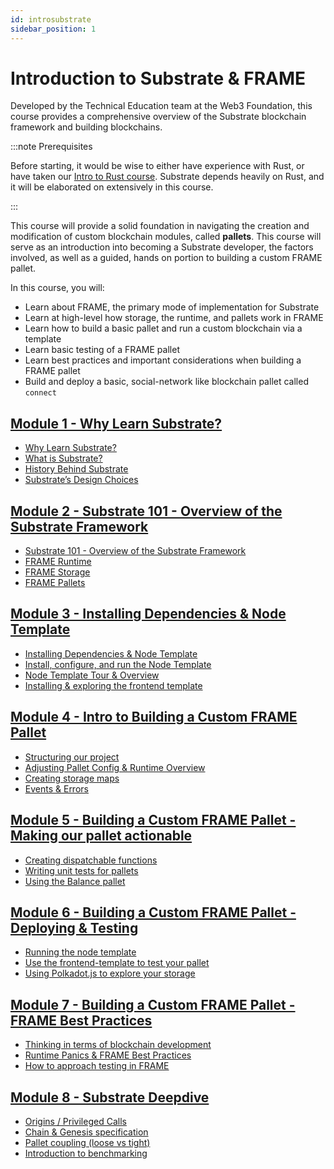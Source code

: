 ```yaml
---
id: introsubstrate
sidebar_position: 1
---
```


# Introduction to Substrate & FRAME

Developed by the Technical Education team at the Web3 Foundation, this course provides a comprehensive overview of the Substrate blockchain framework and building blockchains. 

:::note Prerequisites

Before starting, it would be wise to either have experience with Rust, or have taken our [Intro to Rust course](introrust.md).  Substrate depends heavily on Rust, and it will be elaborated on extensively in this course.

:::
 
This course will provide a solid foundation in navigating the creation and modification of custom blockchain modules, called **pallets**.  This course will serve as an introduction into becoming a Substrate developer, the factors involved, as well as a guided, hands on portion to building a custom FRAME pallet. 

In this course, you will:

- Learn about FRAME, the primary mode of implementation for Substrate
- Learn at high-level how storage, the runtime, and pallets work in FRAME
- Learn how to build a basic pallet and run a custom blockchain via a template
- Learn basic testing of a FRAME pallet
- Learn best practices and important considerations when building a FRAME pallet
- Build and deploy a basic, social-network like blockchain pallet called `connect`


## [Module 1 - Why Learn Substrate?](./Substrate/section1/index.md)

- [Why Learn Substrate?](./Substrate/section1/index.md)
- [What is Substrate?](./Substrate/section1/what-is-substrate.md)
- [History Behind Substrate](./Substrate/section1/substrate-history.md)
- [Substrate’s Design Choices](./Substrate/section1/substrate-design.md)

## [Module 2 - Substrate 101 - Overview of the Substrate Framework](./Substrate/section2/index.md)

- [Substrate 101 - Overview of the Substrate Framework](./Substrate/section2/index.md)
- [FRAME Runtime](./Substrate/section2/substrate-runtime.md)
- [FRAME Storage](./Substrate/section2/substrate-storage.md)
- [FRAME Pallets](./Substrate/section2/substrate-pallets.md)

## [Module 3 - Installing Dependencies & Node Template](./Substrate/section3/index.md)

- [Installing Dependencies & Node Template](./Substrate/section3/install-deps.md)
- [Install, configure, and run the Node Template](./Substrate/section3/node-template-tour.md)
- [Node Template Tour & Overview](./Substrate/section3/explore-pallet-template.md)
- [Installing & exploring the frontend template](./Substrate/section3/install-explore-frontend.md)

## [Module 4 - Intro to Building a Custom FRAME Pallet](./Substrate/section4/index.md)

- [Structuring our project](./Substrate/section4/project-structure.md)
- [Adjusting Pallet Config & Runtime Overview](./Substrate/section4/pallet-config.md)
- [Creating storage maps](./Substrate/section4/create-storage-map.md)
- [Events & Errors](./Substrate/section4/events-errors.md)

## [Module 5 - Building a Custom FRAME Pallet - Making our pallet actionable](./Substrate/section5/index.md)

- [Creating dispatchable functions](./Substrate/section5//dispatchable.md)
- [Writing unit tests for pallets](./Substrate/section5/unit-tests.md)
- [Using the Balance pallet](./Substrate/section5/coupling-pallets.md)

## [Module 6 - Building a Custom FRAME Pallet - Deploying & Testing](./Substrate/section6/index.md)

- [Running the node template](./Substrate/section6/run-node.md)
- [Use the frontend-template to test your pallet](./Substrate/section6/test-frontend.md)
- [Using Polkadot.js to explore your storage](./Substrate/section6/use-polkadotjs.md)

## [Module 7 - Building a Custom FRAME Pallet - FRAME Best Practices](./Substrate/section7/index.md)

- [Thinking in terms of blockchain development](./Substrate/section7/blockchain-dev.md)
- [Runtime Panics & FRAME Best Practices](./Substrate/section7/runtime-panics.md)
- [How to approach testing in FRAME](./Substrate/section7/how-to-test-frame.md)

## [Module 8 - Substrate Deepdive](./Substrate/section8/index.md)

- [Origins / Privileged Calls](./Substrate/section8/origins-calls.md)
- [Chain & Genesis specification](./Substrate/section8/chain-genesis-spec.md)
- [Pallet coupling (loose vs tight)](./Substrate/section8/pallet-coupling.md)
- [Introduction to benchmarking](./Substrate/section8/benchmarking.md)





